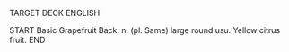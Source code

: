 TARGET DECK
ENGLISH

START
Basic
Grapefruit
Back: n. (pl. Same) large round usu. Yellow citrus fruit.
END
